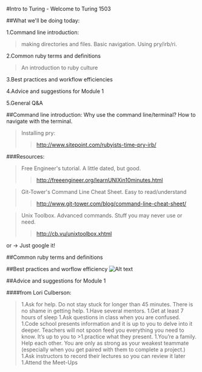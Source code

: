 #Intro to Turing - Welcome to Turing 1503

##What we'll be doing today:

1.Command line introduction:
  >making directories and files.
  >Basic navigation.
  >Using pry/irb/ri.

2.Common ruby terms and definitions
  >An introduction to ruby culture

3.Best practices and workflow efficiencies

4.Advice and suggestions for Module 1

5.General Q&A

##Command line introduction:
Why use the command line/terminal?
How to navigate with the terminal.

>Installing pry:
>>http://www.sitepoint.com/rubyists-time-pry-irb/

###Resources:
>Free Engineer's tutorial. A little dated, but good.
>>http://freeengineer.org/learnUNIXin10minutes.html

>Git-Tower's Command Line Cheat Sheet. Easy to read/understand
>>http://www.git-tower.com/blog/command-line-cheat-sheet/

>Unix Toolbox. Advanced commands. Stuff you may never use or need.
>>http://cb.vu/unixtoolbox.xhtml

or -> Just google it!


##Common ruby terms and definitions

##Best practices and worflow efficiency
![Alt text](http://www.photokaboom.com/images/tips/how_to_use_a_Mac/224px-Mac_keyboard_symbols.jpg)

##Advice and suggestions for Module 1

####from Lori Culberson:
>1.Ask for help. Do not stay stuck for longer than 45 minutes. There is no shame in getting help.
>1.Have several mentors.
>1.Get at least 7 hours of sleep
>1.Ask questions in class when you are confused. 
>1.Code school presents information and it is up to you to delve into it deeper. Teachers will not spoon feed you everything you need to know. It’s up to you to >1.practice what they present. 
>1.You’re a family. Help each other. You are only as strong as your weakest teammate (especially when you get paired with them to complete a project.)
>1.Ask instructors to record their lectures so you can review it later
>1.Attend the Meet-Ups
